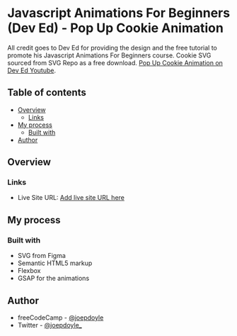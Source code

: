 # Javascript Animations For Beginners (Dev Ed) - Pop Up Cookie Animation

All credit goes to Dev Ed for providing the design and the free tutorial to promote his Javascript Animations For Beginners course. Cookie SVG sourced from SVG Repo as a free download. [Pop Up Cookie Animation on Dev Ed Youtube](https://www.youtube.com/watch?v=r1iul4uRFuE&t=102s).

## Table of contents

- [Overview](#overview)
  - [Links](#links)
- [My process](#my-process)
  - [Built with](#built-with)
- [Author](#author)

## Overview

### Links

- Live Site URL: [Add live site URL here]()

## My process

### Built with

- SVG from Figma
- Semantic HTML5 markup
- Flexbox
- GSAP for the animations

## Author

- freeCodeCamp - [@joepdoyle](https://www.freecodecamp.org/fccd48901c7-3e06-4291-a472-ba0e5e7a6bd2)
- Twitter - [@joepdoyle\_](https://www.twitter.com/joepdoyle_)
